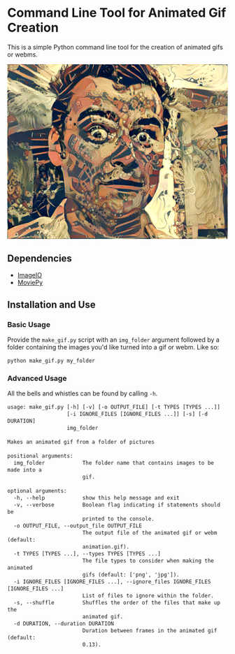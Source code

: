 # Command Line Tool for Animated Gif Creation

This is a simple Python command line tool for the creation of animated gifs or webms.

![animated](https://github.com/mrdevlar/make_gif/blob/master/examples/animation.gif)

## Dependencies
- [ImageIO](https://pypi.org/project/imageio/)
- [MoviePy](https://zulko.github.io/moviepy/)

## Installation and Use

### Basic Usage
Provide the `make_gif.py` script with an `img_folder` argument followed by a folder containing the images you'd like turned into a gif or webm. Like so:
```
python make_gif.py my_folder
```

### Advanced Usage

All the bells and whistles can be found by calling `-h`.

```
usage: make_gif.py [-h] [-v] [-o OUTPUT_FILE] [-t TYPES [TYPES ...]]
                   [-i IGNORE_FILES [IGNORE_FILES ...]] [-s] [-d DURATION]
                   img_folder

Makes an animated gif from a folder of pictures

positional arguments:
  img_folder            The folder name that contains images to be made into a
                        gif.

optional arguments:
  -h, --help            show this help message and exit
  -v, --verbose         Boolean flag indicating if statements should be
                        printed to the console.
  -o OUTPUT_FILE, --output_file OUTPUT_FILE
                        The output file of the animated gif or webm (default:
                        animation.gif).
  -t TYPES [TYPES ...], --types TYPES [TYPES ...]
                        The file types to consider when making the animated
                        gifs (default: ['png', 'jpg']).
  -i IGNORE_FILES [IGNORE_FILES ...], --ignore_files IGNORE_FILES [IGNORE_FILES ...]
                        List of files to ignore within the folder.
  -s, --shuffle         Shuffles the order of the files that make up the
                        animated gif.
  -d DURATION, --duration DURATION
                        Duration between frames in the animated gif (default:
                        0.13).
```